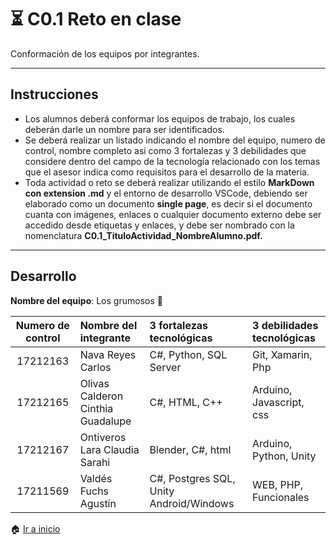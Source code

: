 # :hourglass_flowing_sand: C0.1 Reto en clase

Conformación de los equipos por integrantes.
___

## Instrucciones

- Los alumnos deberá conformar los equipos de trabajo, los cuales deberán darle un nombre para ser identificados.
- Se deberá realizar un listado indicando el nombre del equipo, numero de control, nombre completo asi como 3 fortalezas y 3 debilidades que considere dentro del campo de la tecnología relacionado con los temas que el asesor indica como requisitos para el desarrollo de la materia.
- Toda actividad o reto se deberá realizar utilizando el estilo **MarkDown con extension .md** y el entorno de desarrollo VSCode, debiendo ser elaborado como un documento **single page**, es decir si el documento cuanta con imágenes, enlaces o cualquier documento externo debe ser accedido desde etiquetas y enlaces, y debe ser nombrado con la nomenclatura **C0.1_TituloActividad_NombreAlumno.pdf.**
***
## Desarrollo

**Nombre del equipo**: Los grumosos :bear:

Numero de control | Nombre del integrante | 3 fortalezas tecnológicas | 3 debilidades tecnológicas
:-: | :-- | :-- |:--
17212163 | Nava Reyes Carlos | C#, Python, SQL Server |  Git, Xamarin, Php
17212165 | Olivas Calderon Cinthia Guadalupe  | C#, HTML, C++ | Arduino, Javascript, css  
17212167 | Ontiveros Lara Claudia Sarahi  | Blender, C#, html | Arduino, Python, Unity
| 17211569 | Valdés Fuchs Agustín |  C#, Postgres SQL, Unity Android/Windows | WEB, PHP, Funcionales |

:house: [Ir a inicio](../)